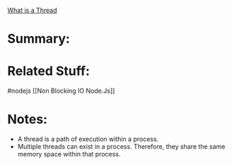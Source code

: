 [What is a Thread](https://www.geeksforgeeks.org/thread-in-operating-system/)
# Summary:
# Related Stuff:
#nodejs 
[[Non Blocking IO Node.Js]]

# Notes:
- A thread is a path of execution within a process. 
- Multiple threads can exist in a process. Therefore, they share the same memory space within that process.